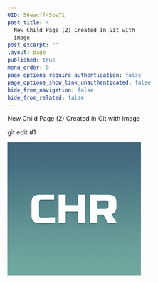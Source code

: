 ```yaml
---
UID: 56eacff45be71
post_title: >
  New Child Page (2) Created in Git with
  image
post_excerpt: ""
layout: page
published: true
menu_order: 0
page_options_require_authentication: false
page_options_show_link_unauthenticated: false
hide_from_navigation: false
hide_from_related: false
---
```

New Child Page (2) Created in Git with image

git edit #1

![alt text][1]

 [1]: /assets/images/chronos.jpg